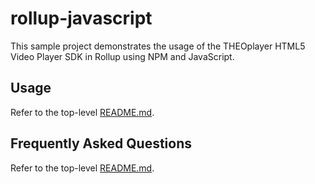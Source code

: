 # rollup-javascript

This sample project demonstrates the usage of the THEOplayer HTML5 Video Player SDK in Rollup using NPM and JavaScript.

## Usage

Refer to the top-level [README.md](../../README.md).

## Frequently Asked Questions

Refer to the top-level [README.md](../../README.md).